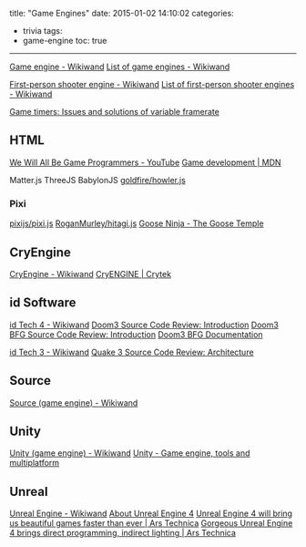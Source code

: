 title: "Game Engines"
date: 2015-01-02 14:10:02
categories:
- trivia
tags:
- game-engine
toc: true
---

[Game engine - Wikiwand](http://www.wikiwand.com/en/Game_engine)
[List of game engines - Wikiwand](http://www.wikiwand.com/en/List_of_game_engines)

[First-person shooter engine - Wikiwand](http://www.wikiwand.com/en/First-person_shooter_engine)
[List of first-person shooter engines - Wikiwand](http://www.wikiwand.com/en/List_of_first-person_shooter_engines)

[Game timers: Issues and solutions of variable framerate](http://fabiensanglard.net/timer_and_framerate/index.php)

## HTML

[We Will All Be Game Programmers - YouTube](https://www.youtube.com/watch?v=avwDj3KRuLc)
[Game development | MDN](https://developer.mozilla.org/en/docs/Games)

Matter.js
ThreeJS
BabylonJS
[goldfire/howler.js](https://github.com/goldfire/howler.js/)

### Pixi

[pixijs/pixi.js](https://github.com/pixijs/pixi.js)
[RoganMurley/hitagi.js](https://github.com/RoganMurley/hitagi.js)
[Goose Ninja - The Goose Temple](http://goose.ninja/)

## CryEngine

[CryEngine - Wikiwand](http://www.wikiwand.com/en/CryEngine)
[CryENGINE | Crytek](http://www.crytek.com/cryengine)

## id Software

[id Tech 4 - Wikiwand](http://www.wikiwand.com/en/Id_Tech_4)
[Doom3 Source Code Review: Introduction](http://fabiensanglard.net/doom3/)
[Doom3 BFG Source Code Review: Introduction](http://fabiensanglard.net/doom3_bfg/index.php)
[Doom3 BFG Documentation](http://fabiensanglard.net/doom3_documentation/index.php)

[id Tech 3 - Wikiwand](http://www.wikiwand.com/en/Id_Tech_3)
[Quake 3 Source Code Review: Architecture](http://fabiensanglard.net/quake3/index.php)

## Source

[Source (game engine) - Wikiwand](http://www.wikiwand.com/en/Source_%28game_engine%29)

## Unity

[Unity (game engine) - Wikiwand](http://www.wikiwand.com/en/Unity_%28game_engine%29)
[Unity - Game engine, tools and multiplatform](http://unity3d.com/unity)

## Unreal

[Unreal Engine - Wikiwand](http://www.wikiwand.com/en/Unreal_Engine)
[About Unreal Engine 4](https://www.unrealengine.com/unreal-engine-4)
[Unreal Engine 4 will bring us beautiful games faster than ever | Ars Technica](http://arstechnica.com/gaming/2012/05/unreal-engine-4-will-bring-us-beautiful-games-faster-than-ever/)
[Gorgeous Unreal Engine 4 brings direct programming, indirect lighting | Ars Technica](http://arstechnica.com/gaming/2012/06/gorgeous-unreal-engine-4-brings-direct-programming-indirect-lighting/)

